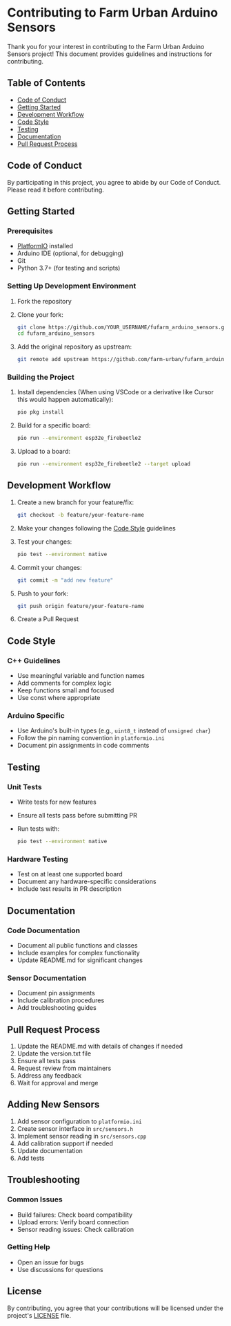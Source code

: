 # Contributing to Farm Urban Arduino Sensors

Thank you for your interest in contributing to the Farm Urban Arduino Sensors project! This document provides guidelines and instructions for contributing.

## Table of Contents

- [Code of Conduct](#code-of-conduct)
- [Getting Started](#getting-started)
- [Development Workflow](#development-workflow)
- [Code Style](#code-style)
- [Testing](#testing)
- [Documentation](#documentation)
- [Pull Request Process](#pull-request-process)

## Code of Conduct

By participating in this project, you agree to abide by our Code of Conduct. Please read it before contributing.

## Getting Started

### Prerequisites

- [PlatformIO](https://platformio.org/) installed
- Arduino IDE (optional, for debugging)
- Git
- Python 3.7+ (for testing and scripts)

### Setting Up Development Environment

1. Fork the repository
2. Clone your fork:

   ```bash
   git clone https://github.com/YOUR_USERNAME/fufarm_arduino_sensors.git
   cd fufarm_arduino_sensors
   ```

3. Add the original repository as upstream:

   ```bash
   git remote add upstream https://github.com/farm-urban/fufarm_arduino_sensors.git
   ```

### Building the Project

1. Install dependencies (When using VSCode or a derivative like Cursor this would happen automatically):

   ```bash
   pio pkg install
   ```

2. Build for a specific board:

   ```bash
   pio run --environment esp32e_firebeetle2
   ```

3. Upload to a board:

   ```bash
   pio run --environment esp32e_firebeetle2 --target upload
   ```

## Development Workflow

1. Create a new branch for your feature/fix:

   ```bash
   git checkout -b feature/your-feature-name
   ```

2. Make your changes following the [Code Style](#code-style) guidelines

3. Test your changes:

   ```bash
   pio test --environment native
   ```

4. Commit your changes:

   ```bash
   git commit -m "add new feature"
   ```

5. Push to your fork:

   ```bash
   git push origin feature/your-feature-name
   ```

6. Create a Pull Request

## Code Style

### C++ Guidelines

<!-- - Follow the [Google C++ Style Guide](https://google.github.io/styleguide/cppguide.html) -->
- Use meaningful variable and function names
- Add comments for complex logic
- Keep functions small and focused
- Use const where appropriate

### Arduino Specific

- Use Arduino's built-in types (e.g., `uint8_t` instead of `unsigned char`)
- Follow the pin naming convention in `platformio.ini`
- Document pin assignments in code comments

## Testing

### Unit Tests

- Write tests for new features
- Ensure all tests pass before submitting PR
- Run tests with:

  ```bash
  pio test --environment native
  ```

### Hardware Testing

- Test on at least one supported board
- Document any hardware-specific considerations
- Include test results in PR description

## Documentation

### Code Documentation

- Document all public functions and classes
- Include examples for complex functionality
- Update README.md for significant changes

### Sensor Documentation

- Document pin assignments
- Include calibration procedures
- Add troubleshooting guides

## Pull Request Process

1. Update the README.md with details of changes if needed
2. Update the version.txt file
3. Ensure all tests pass
4. Request review from maintainers
5. Address any feedback
6. Wait for approval and merge

## Adding New Sensors

1. Add sensor configuration to `platformio.ini`
2. Create sensor interface in `src/sensors.h`
3. Implement sensor reading in `src/sensors.cpp`
4. Add calibration support if needed
5. Update documentation
6. Add tests

## Troubleshooting

### Common Issues

- Build failures: Check board compatibility
- Upload errors: Verify board connection
- Sensor reading issues: Check calibration

### Getting Help

- Open an issue for bugs
- Use discussions for questions

## License

By contributing, you agree that your contributions will be licensed under the project's [LICENSE](LICENSE) file.
